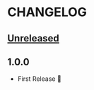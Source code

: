# CHANGELOG

## [Unreleased]

## 1.0.0
* First Release :tada:

[Unreleased]: https://github.com/hashlabs/hashdard/compare/1.0.0...HEAD

